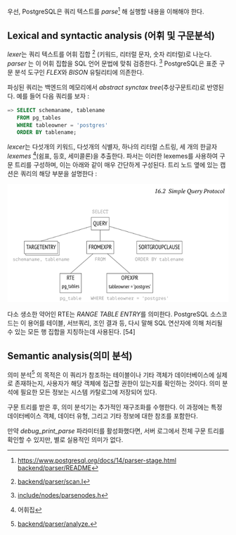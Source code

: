 
우선, PostgreSQL은 쿼리 텍스트를 *parse*[^1] 해 실행할 내용을 이해해야 한다.

## Lexical and syntactic analysis (어휘 및 구문분석)

*lexer*는 쿼리 텍스트를 어휘 집합 [^2] (키워드, 리터럴 문자, 숫자 리터럴)로 나눈다. *parser* 는 이 어휘 집합을 SQL 언어 문법에 맞춰 검증한다. [^5]
PostgreSQL은 표준 구문 분석 도구인 *FLEX*와 *BISON* 유틸리티에 의존한다.

파싱된 쿼리는 백엔드의 메모리에서 *abstract synctax tree*(추상구문트리)로 반영된다.
예를 들어 다음 쿼리를 보자 : 

```sql
=> SELECT schemaname, tablename
   FROM pg_tables
   WHERE tableowner = 'postgres'
   ORDER BY tablename;
```

*lexcer*는 다섯개의 키워드, 다섯개의 식별자, 하나의 리터럴 스트링, 세 개의 한글자 *lexemes* [^4](쉼표, 등호, 세미콜론)을 추출한다. 파서는 이러한 lexemes를 사용하여 구문 트리를 구성하며, 이는 아래와 같이 매우 간단하게 구성된다.
트리 노드 옆에 있는 캡션은 쿼리의 해당 부분을 설명한다 : 

![](image/Pasted%20image%2020241015172735.png)

다소 생소한 약어인 RTE는 *RANGE TABLE ENTRY*를 의미한다. PostgreSQL 소스코드는  이 용어를 테이블, 서브쿼리, 조인 결과 등, 다시 말해 SQL 연산자에 의해 처리될 수 있는 모든 행 집합을 지칭하는데 사용된다. [54]


## Semantic analysis(의미 분석)
의미 분석[^6] 의 목적은  이 쿼리가 참조하는 테이블이나 기타 객체가 데이터베이스에 실제로 존재하는지, 사용자가 해당 객체에 접근할 권한이 있는지를 확인하는 것이다.
의미 분석에 필요한 모든 정보는 시스템 카탈로그에 저장되어 있다.

구문 트리를 받은 후, 의미 분석기는 추가적인 재구조화를 수행한다. 이 과정에는 특정 데이터베이스 객체, 데이터 유형, 그리고 기타 정보에 대한 참조를 포함한다.

만약 *debug_print_parse* 파라미터를 활성화했다면, 서버 로그에서 전체 구문 트리를 확인할 수 있지만, 별로 실용적인 의미가 없다.


[^1]:https://www.postgresql.org/docs/14/parser-stage.html
[backend/parser/README](https://git.postgresql.org/gitweb/?p=postgresql.git;a=blob;f=src/backend/parser/README;hb=REL_14_STABLE)


[^2]:[ backend/parser/scan.l](https://git.postgresql.org/gitweb/?p=postgresql.git;a=blob;f=src/backend/parser/scan.l;hb=REL_14_STABLE)


[^3]:[backend/parser/gram.y](https://git.postgresql.org/gitweb/?p=postgresql.git;a=blob;f=src/backend/parser/scan.l;hb=REL_14_STABLE)

[^4]: 어휘집

[^5]:[include/nodes/parsenodes.h](https://git.postgresql.org/gitweb/?p=postgresql.git;a=blob;f=src/include/nodes/parsenodes.h;hb=REL_14_STABLE)

[^6]:[ backend/parser/analyze.](https://git.postgresql.org/gitweb/?p=postgresql.git;a=blob;f=src/backend/parser/analyze.c;hb=REL_14_STABLE)